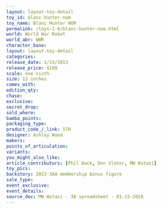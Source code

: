 ```yaml
---
layout: layout-toy-detail 
toy_id: blanc-hunter-nom
toy_name: Blanc Hunter NOM
permalink: /toys-1-6/blanc-hunter-nom.html
world: World War Robot
world_abr: WWR
character_base: 
layout: layout-toy-detail
categories: 
release_date: 1/15/2013
release_price: $180 
scale: one sixth
size: 12 inches
comes_with: 
edition_qty: 
chase: 
exclusive: 
secret_drop: 
sold_where: 
bamba_points: 
packaging_type: 
product_code_/_link: 5TH
designer: Ashley Wood
makers: 
points_of_articulation: 
variants: 
you_might_also_like: 
article_contributors: [Phil Back, Don Slater, MW Wutasi]
toy_pics: 
backstory: 2013 3AA membership bonus figure
sale_type: 
event_exclusive: 
event_details: 
source_doc: MW Wutasi - 3A spreadsheet - 01-15-2019
---
```

